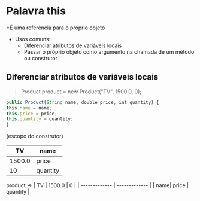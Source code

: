 # Palavra this
*É uma referência para o próprio objeto
* Usos comuns:
    * Diferenciar atributos de variáveis locais
    * Passar o próprio objeto como argumento na chamada de um método ou construtor


## Diferenciar atributos de variáveis locais
>Product product = new Product("TV", 1500.0, 0);


~~~Javascript
public Product(String name, double price, int quantity) {
this.name = name;
this.price = price;
this.quantity = quantity;
}
~~~


(escopo do construtor)

| TV  | name |
| ------------- | ------------- |
| 1500.0  | price  |
| 10  | quantity  |


product -> | TV  | 1500.0 | 0 |
           | ------------- | ------------- |
           | name| price  | quantity |
